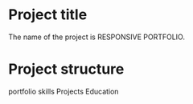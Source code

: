 # Project title
 The name of the project is RESPONSIVE PORTFOLIO.
# Project structure
portfolio
skills
Projects
Education